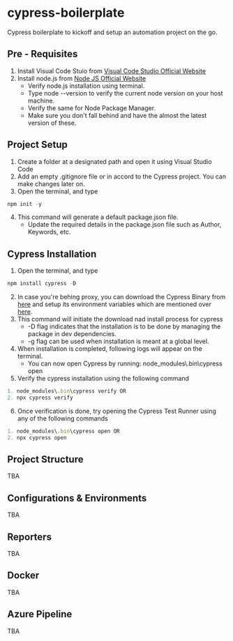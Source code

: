 # cypress-boilerplate
Cypress boilerplate to kickoff and setup an automation project on the go.

## Pre - Requisites
1. Install Visual Code Stuio from [Visual Code Studio Official Website](https://code.visualstudio.com/)
2. Install node.js from [Node JS Official Website](https://nodejs.org/en/)
    * Verify node.js installation using terminal. 
    * Type node --version to verify the current node version on your host machine.
    * Verify the same for Node Package Manager.
    * Make sure you don't fall behind and have the almost the latest version of these.

## Project Setup
1. Create a folder at a designated path and open it using Visual Studio Code
2. Add an empty .gitignore file or in accord to the Cypress project. You can make changes later on.
3. Open the terminal, and type
```JavaScript
npm init -y
```
4. This command will generate a default package.json file.
    * Update the required details in the package.json file such as Author, Keywords, etc.

## Cypress Installation
1. Open the terminal, and type
```JavaScript
npm install cypress -D
```
2. In case you're behing proxy, you can download the Cypress Binary from [here](https://docs.cypress.io/guides/getting-started/installing-cypress#Download-URLs) and setup its environment variables which are mentioned over [here](https://docs.cypress.io/guides/getting-started/installing-cypress#Install-binary).
3. This command will initiate the download nad install process for cypress
    * -D flag indicates that the installation is to be done by managing the package in dev dependencies.
    * -g flag can be used when installation is meant at a global level.
4. When installation is completed, following logs will appear on the terminal.
    * You can now open Cypress by running: node_modules\\.bin\cypress open
5. Verify the cypress installation using the following command
```JavaScript
1. node_modules\.bin\cypress verify OR
2. npx cypress verify
```
6. Once verification is done, try opening the Cypress Test Runner using any of the following commands
```JavaScript
1. node_modules\.bin\cypress open OR
2. npx cypress open
```

## Project Structure
TBA

## Configurations & Environments
TBA

## Reporters
TBA

## Docker
TBA

## Azure Pipeline
TBA